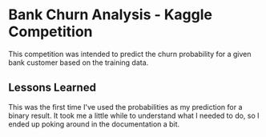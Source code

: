 # Bank Churn Analysis - Kaggle Competition

This competition was intended to predict the churn probability for a given bank customer based on the training data.

## Lessons Learned

This was the first time I've used the probabilities as my prediction for a binary result. It took me a little while to understand what I needed to do, so I ended up poking around in the documentation a bit.